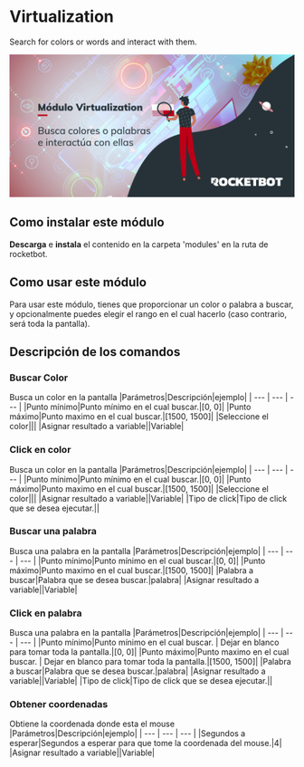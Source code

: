 



# Virtualization
  
Search for colors or words and interact with them.  
  
![banner](imgs/Banner_Virtualization.png)
## Como instalar este módulo
  
__Descarga__ e __instala__ el contenido en la carpeta 'modules' en la ruta de rocketbot.  




## Como usar este módulo
Para usar este módulo, tienes que proporcionar un color o palabra a buscar, y opcionalmente 
puedes elegir el
rango en el cual hacerlo (caso contrario, será toda la pantalla).



## Descripción de los comandos

### Buscar Color
  
Busca un color en la pantalla
|Parámetros|Descripción|ejemplo|
| --- | --- | --- |
|Punto mínimo|Punto mínimo en el cual buscar.|[0, 0]|
|Punto máximo|Punto maximo en el cual buscar.|[1500, 1500]|
|Seleccione el color|||
|Asignar resultado a variable||Variable|

### Click en color
  
Busca un color en la pantalla
|Parámetros|Descripción|ejemplo|
| --- | --- | --- |
|Punto mínimo|Punto mínimo en el cual buscar.|[0, 0]|
|Punto máximo|Punto maximo en el cual buscar.|[1500, 1500]|
|Seleccione el color|||
|Asignar resultado a variable||Variable|
|Tipo de click|Tipo de click que se desea ejecutar.||

### Buscar una palabra
  
Busca una palabra en la pantalla
|Parámetros|Descripción|ejemplo|
| --- | --- | --- |
|Punto mínimo|Punto mínimo en el cual buscar.|[0, 0]|
|Punto máximo|Punto maximo en el cual buscar.|[1500, 1500]|
|Palabra a buscar|Palabra que se desea buscar.|palabra|
|Asignar resultado a variable||Variable|

### Click en palabra
  
Busca una palabra en la pantalla
|Parámetros|Descripción|ejemplo|
| --- | --- | --- |
|Punto mínimo|Punto mínimo en el cual buscar. | Dejar en blanco para tomar toda la pantalla.|[0, 0]|
|Punto máximo|Punto maximo en el cual buscar. | Dejar en blanco para tomar toda la pantalla.|[1500, 1500]|
|Palabra a buscar|Palabra que se desea buscar.|palabra|
|Asignar resultado a variable||Variable|
|Tipo de click|Tipo de click que se desea ejecutar.||

### Obtener coordenadas
  
Obtiene la coordenada donde esta el mouse
|Parámetros|Descripción|ejemplo|
| --- | --- | --- |
|Segundos a esperar|Segundos a esperar para que tome la coordenada del mouse.|4|
|Asignar resultado a variable||Variable|
